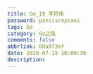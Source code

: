 ```yaml
---
title: Go_10 字符串
password: passisroyians
tags: Go
category: Go之路
comments: false
abbrlink: 80a973ef
date: 2019-07-19 10:00:30
description:
---
```


